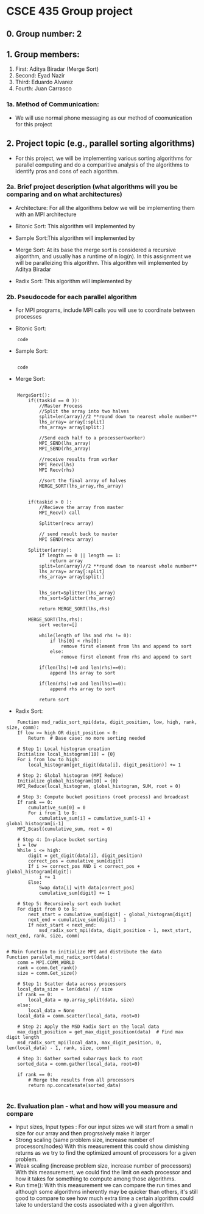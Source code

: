 # CSCE 435 Group project

## 0. Group number: 2  

## 1. Group members:
1. First: Aditya Biradar (Merge Sort)
2. Second: Eyad Nazir 
3. Third: Eduardo Alvarez
4. Fourth: Juan Carrasco 

### 1a. Method of Communication:
- We will use normal phone messaging as our method of coomunication for this project

## 2. Project topic (e.g., parallel sorting algorithms)

- For this project, we will be implementing various sorting algorithms for parallel computing and do a comparitive analysis of the algorithms to identify pros and cons of each algorithm.


### 2a. Brief project description (what algorithms will you be comparing and on what architectures)
- Architecture: For all the algorithms below we will be implementing them with an MPI architecture
- Bitonic Sort: This algorithm will implemented by

- Sample Sort:This algorithm will implemented by

- Merge Sort: At its base the merge sort is considered a recursive algorithm, and usually has a runtime of n log(n). In this assignment we will be paralleizing this algorithm. This algorithm will implemented by Aditya Biradar

- Radix Sort: This algorithm will implemented by

### 2b. Pseudocode for each parallel algorithm
- For MPI programs, include MPI calls you will use to coordinate between processes

- Bitonic Sort:
```
    code 

```
- Sample Sort:
```

    code 
```


- Merge Sort:
```

    MergeSort():
        if((taskid == 0 )):
            //Master Process
            //Split the array into two halves
            split=len(array)//2 **round down to nearest whole number**
            lhs_array= array[:split]
            rhs_array= array[split:]

            //Send each half to a processer(worker)
            MPI_SEND(lhs_array)
            MPI_SEND(rhs_array)

            //receive results from worker
            MPI Recv(lhs)
            MPI Recv(rhs)

            //sort the final array of halves
            MERGE_SORT(lhs_array,rhs_array)
            

        if(taskid > 0 ):
            //Recieve the array from master
            MPI_Recv() call

            Splitter(recv array)
            
            // send result back to master
            MPI SEND(recv array)

        Splitter(array):
            If length == 0 || length == 1:
                return array 
            split=len(array)//2 **round down to nearest whole number**
            lhs_array= array[:split]
            rhs_array= array[split:]

            
            lhs_sort=Splitter(lhs_array)
            rhs_sort=Splitter(rhs_array)
            
            return MERGE_SORT(lhs,rhs)

        MERGE_SORT(lhs,rhs):
            sort vector=[]

            while(length of lhs and rhs != 0):
                if lhs[0] < rhs[0]:
                    remove first element from lhs and append to sort
                else:
                    remove first element from rhs and append to sort
            
            if(len(lhs)!=0 and len(rhs)==0):
                append lhs array to sort

            if(len(rhs)!=0 and len(lhs)==0):
                append rhs array to sort
            
            return sort
```
             


- Radix Sort:
```
    Function msd_radix_sort_mpi(data, digit_position, low, high, rank, size, comm):
    If low >= high OR digit_position < 0:
        Return  # Base case: no more sorting needed

    # Step 1: Local histogram creation
    Initialize local_histogram[10] = {0}
    For i from low to high:
        local_histogram[get_digit(data[i], digit_position)] += 1

    # Step 2: Global histogram (MPI Reduce)
    Initialize global_histogram[10] = {0}
    MPI_Reduce(local_histogram, global_histogram, SUM, root = 0)

    # Step 3: Compute bucket positions (root process) and broadcast
    If rank == 0:
        cumulative_sum[0] = 0
        For i from 1 to 9:
            cumulative_sum[i] = cumulative_sum[i-1] + global_histogram[i-1]
    MPI_Bcast(cumulative_sum, root = 0)

    # Step 4: In-place bucket sorting
    i = low
    While i <= high:
        digit = get_digit(data[i], digit_position)
        correct_pos = cumulative_sum[digit]
        If i >= correct_pos AND i < correct_pos + global_histogram[digit]:
            i += 1
        Else:
            Swap data[i] with data[correct_pos]
            cumulative_sum[digit] += 1

    # Step 5: Recursively sort each bucket
    For digit from 0 to 9:
        next_start = cumulative_sum[digit] - global_histogram[digit]
        next_end = cumulative_sum[digit] - 1
        If next_start < next_end:
            msd_radix_sort_mpi(data, digit_position - 1, next_start, next_end, rank, size, comm)


# Main function to initialize MPI and distribute the data
Function parallel_msd_radix_sort(data):
    comm = MPI.COMM_WORLD
    rank = comm.Get_rank()
    size = comm.Get_size()

    # Step 1: Scatter data across processors
    local_data_size = len(data) // size
    if rank == 0:
        local_data = np.array_split(data, size)
    else:
        local_data = None
    local_data = comm.scatter(local_data, root=0)

    # Step 2: Apply the MSD Radix Sort on the local data
    max_digit_position = get_max_digit_position(data)  # Find max digit length
    msd_radix_sort_mpi(local_data, max_digit_position, 0, len(local_data) - 1, rank, size, comm)

    # Step 3: Gather sorted subarrays back to root
    sorted_data = comm.gather(local_data, root=0)

    if rank == 0:
        # Merge the results from all processors
        return np.concatenate(sorted_data)
    
```


### 2c. Evaluation plan - what and how will you measure and compare
- Input sizes, Input types :
For our input sizes we will start from a small n size for our array and then progrssively make it larger
- Strong scaling (same problem size, increase number of processors/nodes)
With this measurement this could show dimishing returns as we try to find the optimized amount of processors for a given problem.
- Weak scaling (increase problem size, increase number of processors)
With this measurement, we could find the limit on each processor and how it takes for something to compute among those algorithms. 
- Run time(): 
With this measurement we can compare the run times and although some algorithms inherently may be quicker than others, it's still good to compare to see how much extra time a certain algorithm could take to understand the costs associated with a  given algorithm.